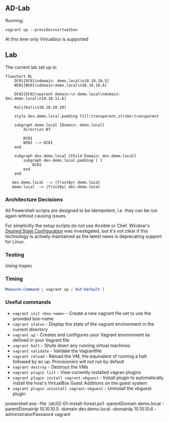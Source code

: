 ## AD-Lab

Running:

```
vagrant up --provider=virtualbox
```

At this time only Virtualbox is supported

## Lab

The current lab set up is:

```mermaid
flowchart RL
    DC01[DC01\ndomain: demo.local\n10.10.10.5]
    WS01[WS01\ndomain:demo.local\n10.10.10.6]

    DC02[DC02\nparent domain:\n demo.local\ndomain: dev.demo.local\n10.10.11.6]

    Kali[Kali\n10.10.10.10]

    style dev.demo.local.padding fill:transparent,stroke:transparent

    subgraph demo.local [Domain: demo.local]
        direction BT

        DC01
        WS01 --> DC01
    end

    subgraph dev.demo.local [Child Domain: dev.demo.local]
        subgraph dev.demo.local.padding [ ]
            DC02
        end
    end

   dev.demo.local --> |TrustBy| demo.local
   demo.local --> |TrustBy| dev.demo.local
```

### Architecture Decisions

All Powershell scripts are designed to be idempotent, i.e. they can be run again without causing issues.

For simplicitly the setup scripts do not use Ansible or Chef. Window's [Desired State Configuration](https://learn.microsoft.com/en-us/powershell/dsc/overview?view=dsc-2.0) was investigated, but it's not clear if this technology is actively maintained as the latest news is deprecating support for Linux.

### Testing

Using inspec

### Timing

```powershell
Measure-Command { vagrant up | Out-Default }
```

### Useful commands

- `vagrant init <box-name>` - Create a new vagrant file set to use the provided box-name
- `vagrant status` - Display the state of the vagrant environment in the current directory
- `vagrant up` - Creates and configures your Vagrant environment as defined in your Vagrant file
- `vagrant halt` - Shuts down any running virtual machines
- `vagrant validate` - Validate the Vagrantfile
- `vagrant reload` - Reload the VM; the equivalent of running a halt followed by an up. Provisioners will not run by default
- `vagrant destroy` - Destroys the VMs
- `vagrant plugin list` - View currently installed vagran plugins
- `vagrant plugin install vagrant-vbguest` - Install plugin to automatically install the host's VirtualBox Guest Additions on the guest system
- `vagrant plugin uninstall vagrant-vbguest` - Uninstall the vbguest plugin

powershell.exe -file .\dc02-01-install-forest.ps1 -parentDomain demo.local -parentDomainIp 10.10.10.5 -domain dev.demo.local -domainIp 10.10.10.6 -administratorPassword vagrant
